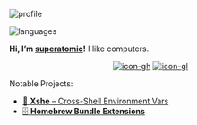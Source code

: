 ![profile][stat-profile]

![languages][stat-languages]

**Hi, I’m [superatomic]!** I like computers.

<div align="center">

  [![icon-gh]][github]
  [![icon-gl]][gitlab]

</div>

Notable Projects:

- [🐚 **Xshe** – Cross-Shell Environment Vars][xshe-gh]
- [🗄 **Homebrew Bundle Extensions**][bundle-ext]

[superatomic]: https://superatomic.dev
[github]: https://github.com/superatomic
[gitlab]: https://gitlab.com/superatomic
[xshe]: https://xshe.superatomic.dev
[xshe-gh]: https://github.com/superatomic/xshe
[bundle-ext]: https://github.com/superatomic/homebrew-bundle-extensions

[stat-profile]: https://github-readme-stats.vercel.app/api?username=superatomic&theme=calm&border_radius=18&show_icons=true&count_private=true&bg_color=0000&hide_border=true&disable_animations=true
[stat-languages]: https://github-readme-stats.vercel.app/api/top-langs?username=superatomic&theme=calm&border_radius=18&layout=compact&bg_color=0000&hide_border=true&langs_count=6

[icon-gh]: https://img.shields.io/badge/-GitHub-2ea44f?logo=github&logoColor=white
[icon-gl]: https://img.shields.io/badge/-GitLab-FC6D26?logo=gitlab&logoColor=white
